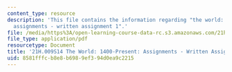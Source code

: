 ```yaml
---
content_type: resource
description: 'This file contains the information regarding "the world: 1400-present:
  assignments - written assignment 1".'
file: /media/https%3A/open-learning-course-data-rc.s3.amazonaws.com/21h-009-the-world-1400-present-spring-2014/8581fffcb8e8b6989ef394d0ea9c2215_MIT21H_009S14_WrittenAsgn1.pdf
file_type: application/pdf
resourcetype: Document
title: '21H.009S14 The World: 1400-Present: Assignments - Written Assignment 1'
uid: 8581fffc-b8e8-b698-9ef3-94d0ea9c2215
---
```

